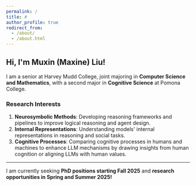 ```yaml
---
permalink: /
title: #
author_profile: true
redirect_from: 
  - /about/
  - /about.html
---
```

## Hi, I'm Muxin (Maxine) Liu!

I am a senior at Harvey Mudd College, joint majoring in **Computer Science and Mathematics**, with a second major in **Cognitive Science** at Pomona College.

### Research Interests

1. **Neurosymbolic Methods**: Developing reasoning frameworks and pipelines to improve logical reasoning and agent design.
2. **Internal Representations**: Understanding models' internal representations in reasoning and social tasks.
3. **Cognitive Processes**: Comparing cognitive processes in humans and machines to enhance LLM mechanisms by drawing insights from human cognition or aligning LLMs with human values.

---

I am currently seeking **PhD positions starting Fall 2025** and **research opportunities in Spring and Summer 2025!**